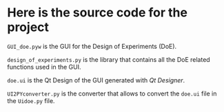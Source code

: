 # Here is the source code for the project

`GUI_doe.pyw` is the GUI for the Design of Experiments (DoE).

`design_of_experiments.py` is the library that contains all the DoE related functions used in the GUI.

`doe.ui` is the Qt Design of the GUI generated with *Qt Designer*.

`UI2PYconverter.py` is the converter that allows to convert the `doe.ui` file in the `Uidoe.py` file.

